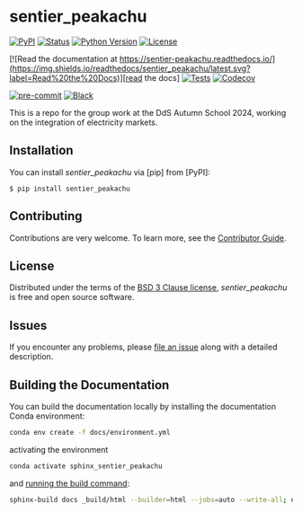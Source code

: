# sentier_peakachu

[![PyPI](https://img.shields.io/pypi/v/sentier_peakachu.svg)][pypi status]
[![Status](https://img.shields.io/pypi/status/sentier_peakachu.svg)][pypi status]
[![Python Version](https://img.shields.io/pypi/pyversions/sentier_peakachu)][pypi status]
[![License](https://img.shields.io/pypi/l/sentier-peakachu)][license]

[![Read the documentation at https://sentier-peakachu.readthedocs.io/](https://img.shields.io/readthedocs/sentier_peakachu/latest.svg?label=Read%20the%20Docs)][read the docs]
[![Tests](https://github.com/TimoDiepers/sentier_peakachu/actions/workflows/python-test.yml/badge.svg)][tests]
[![Codecov](https://codecov.io/gh/TimoDiepers/sentier-peakachu/branch/main/graph/badge.svg)][codecov]

[![pre-commit](https://img.shields.io/badge/pre--commit-enabled-brightgreen?logo=pre-commit&logoColor=white)][pre-commit]
[![Black](https://img.shields.io/badge/code%20style-black-000000.svg)][black]

[pypi status]: https://pypi.org/project/sentier.peakachu/
[read the docs]: https://sentier-peakachu.readthedocs.io/
[tests]: https://github.com/TimoDiepers/sentier_peakachu/actions?workflow=Tests
[codecov]: https://app.codecov.io/gh/TimoDiepers/sentier_peakachu
[pre-commit]: https://github.com/pre-commit/pre-commit
[black]: https://github.com/psf/black


This is a repo for the group work at the DdS Autumn School 2024, working on the integration of electricity markets.

## Installation

You can install _sentier_peakachu_ via [pip] from [PyPI]:

```console
$ pip install sentier_peakachu
```

## Contributing

Contributions are very welcome.
To learn more, see the [Contributor Guide][Contributor Guide].

## License

Distributed under the terms of the [BSD 3 Clause license][License],
_sentier_peakachu_ is free and open source software.

## Issues

If you encounter any problems,
please [file an issue][Issue Tracker] along with a detailed description.


<!-- github-only -->

[command-line reference]: https://sentier_peakachu.readthedocs.io/en/latest/usage.html
[License]: https://github.com/TimoDiepers/sentier_peakachu/blob/main/LICENSE
[Contributor Guide]: https://github.com/TimoDiepers/sentier_peakachu/blob/main/CONTRIBUTING.md
[Issue Tracker]: https://github.com/TimoDiepers/sentier_peakachu/issues


## Building the Documentation

You can build the documentation locally by installing the documentation Conda environment:

```bash
conda env create -f docs/environment.yml
```

activating the environment

```bash
conda activate sphinx_sentier_peakachu
```

and [running the build command](https://www.sphinx-doc.org/en/master/man/sphinx-build.html#sphinx-build):

```bash
sphinx-build docs _build/html --builder=html --jobs=auto --write-all; open _build/html/index.html
```
